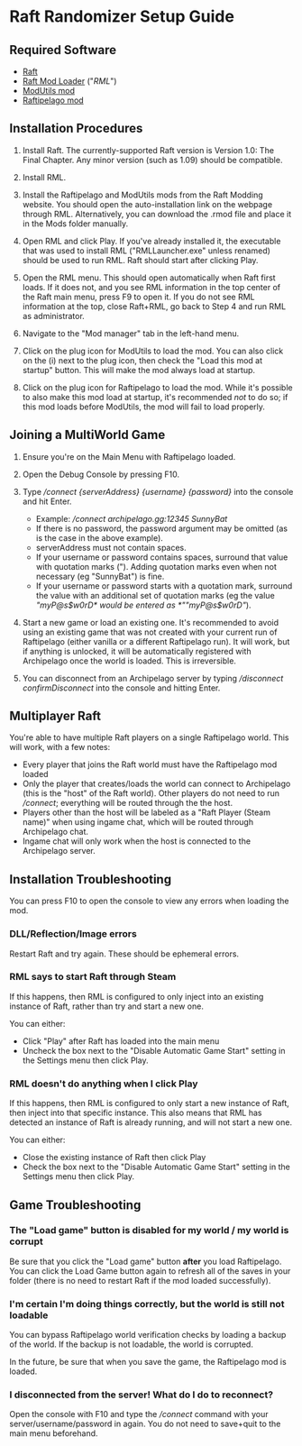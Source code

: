 # Raft Randomizer Setup Guide

## Required Software

- [Raft](https://store.steampowered.com/app/648800/Raft/)
- [Raft Mod Loader](https://www.raftmodding.com/loader) ("*RML*")
- [ModUtils mod](https://www.raftmodding.com/mods/modutils)
- [Raftipelago mod](https://www.raftmodding.com/mods/raftipelago)

## Installation Procedures

1. Install Raft. The currently-supported Raft version is Version 1.0: The Final Chapter. Any minor version (such as 1.09) should be compatible.

2. Install RML.

3. Install the Raftipelago and ModUtils mods from the Raft Modding website. You should open the auto-installation link on the webpage through RML. Alternatively, you can download the .rmod file and place it in the Mods folder manually.

4. Open RML and click Play. If you've already installed it, the executable that was used to install RML ("RMLLauncher.exe" unless renamed) should be used to run RML. Raft should start after clicking Play.

5. Open the RML menu. This should open automatically when Raft first loads. If it does not, and you see RML information in the top center of the Raft main menu, press F9 to open it. If you do not see RML information at the top, close Raft+RML, go back to Step 4 and run RML as administrator.

6. Navigate to the "Mod manager" tab in the left-hand menu.

7. Click on the plug icon for ModUtils to load the mod. You can also click on the (i) next to the plug icon, then check the "Load this mod at startup" button. This will make the mod always load at startup.

8. Click on the plug icon for Raftipelago to load the mod. While it's possible to also make this mod load at startup, it's recommended *not* to do so; if this mod loads before ModUtils, the mod will fail to load properly.

## Joining a MultiWorld Game

1. Ensure you're on the Main Menu with Raftipelago loaded.

2. Open the Debug Console by pressing F10.

3. Type */connect {serverAddress} {username} {password}* into the console and hit Enter.
    - Example: */connect archipelago.gg:12345 SunnyBat*
    - If there is no password, the password argument may be omitted (as is the case in the above example).
    - serverAddress must not contain spaces.
    - If your username or password contains spaces, surround that value with quotation marks ("). Adding quotation marks even when not necessary (eg "SunnyBat") is fine.
    - If your username or password starts with a quotation mark, surround the value with an additional set of quotation marks (eg the value *"myP@s$w0rD* would be entered as *""myP@s$w0rD"*).

4. Start a new game or load an existing one. It's recommended to avoid using an existing game that was not created with your current run of Raftipelago (either vanilla or a different Raftipelago run). It will work, but if anything is unlocked, it will be automatically registered with Archipelago once the world is loaded. This is irreversible.

5. You can disconnect from an Archipelago server by typing */disconnect confirmDisconnect* into the console and hitting Enter.

## Multiplayer Raft

You're able to have multiple Raft players on a single Raftipelago world. This will work, with a few notes:
- Every player that joins the Raft world must have the Raftipelago mod loaded
- Only the player that creates/loads the world can connect to Archipelago (this is the "host" of the Raft world). Other players do not need to run */connect*; everything will be routed through the the host.
- Players other than the host will be labeled as a "Raft Player (Steam name)" when using ingame chat, which will be routed through Archipelago chat.
- Ingame chat will only work when the host is connected to the Archipelago server.

## Installation Troubleshooting

You can press F10 to open the console to view any errors when loading the mod.

### DLL/Reflection/Image errors

Restart Raft and try again. These should be ephemeral errors.

### RML says to start Raft through Steam

If this happens, then RML is configured to only inject into an existing instance of Raft, rather than try and start a new one.

You can either:
- Click "Play" after Raft has loaded into the main menu
- Uncheck the box next to the "Disable Automatic Game Start" setting in the Settings menu then click Play.

### RML doesn't do anything when I click Play

If this happens, then RML is configured to only start a new instance of Raft, then inject into that specific instance. This also means that RML has detected an instance of Raft is already running, and will not start a new one.

You can either:
- Close the existing instance of Raft then click Play
- Check the box next to the "Disable Automatic Game Start" setting in the Settings menu then click Play.

## Game Troubleshooting

### The "Load game" button is disabled for my world / my world is corrupt

Be sure that you click the "Load game" button **after** you load Raftipelago. You can click the Load Game button again to refresh all of the saves in your folder (there is no need to restart Raft if the mod loaded successfully).

### I'm certain I'm doing things correctly, but the world is still not loadable

You can bypass Raftipelago world verification checks by loading a backup of the world. If the backup is not loadable, the world is corrupted.

In the future, be sure that when you save the game, the Raftipelago mod is loaded.

### I disconnected from the server! What do I do to reconnect?

Open the console with F10 and type the */connect* command with your server/username/password in again. You do not need to save+quit to the main menu beforehand.